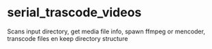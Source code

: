 serial_trascode_videos
======================

Scans input directory, get media file info, spawn ffmpeg or mencoder, transcode files en keep directory structure
